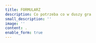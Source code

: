 ```yaml
---
title: FORMULARZ
description: Co potrzeba co w duszy gra
small_description: ''
image: ''
content: .
enable_form: true
---
```


